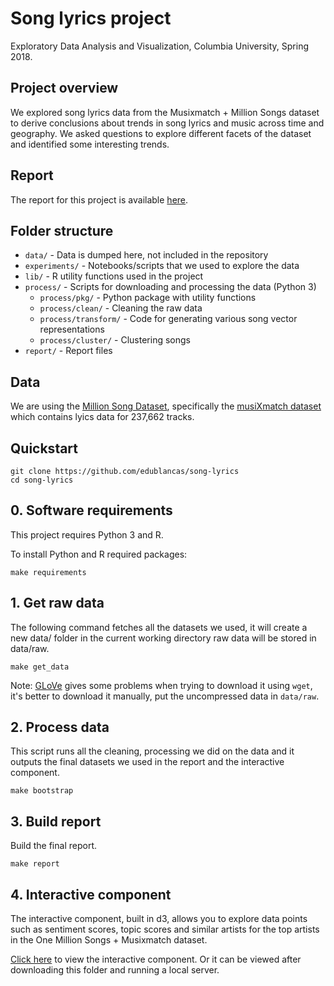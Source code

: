 # Song lyrics project

Exploratory Data Analysis and Visualization, Columbia University, Spring 2018.

## Project overview

We explored song lyrics data from the Musixmatch + Million Songs dataset to derive conclusions about trends in song lyrics and music across time and geography. We asked questions to explore different facets of the dataset and identified some interesting trends.


## Report

The report for this project is available [here](https://blancas.io/song-lyrics/).

## Folder structure

* `data/` - Data is dumped here, not included in the repository
* `experiments/` - Notebooks/scripts that we used to explore the data
* `lib/` - R utility functions used in the project
* `process/` - Scripts for downloading and processing the data (Python 3)
    - `process/pkg/` - Python package with utility functions
    - `process/clean/` - Cleaning the raw data
    - `process/transform/` - Code for generating various song vector representations
    - `process/cluster/` - Clustering songs
* `report/` - Report files

## Data

We are using the [Million Song Dataset](https://labrosa.ee.columbia.edu/millionsong/), specifically the [musiXmatch dataset](https://labrosa.ee.columbia.edu/millionsong/musixmatch) which contains lyics data for 237,662 tracks.

## Quickstart

```shell
git clone https://github.com/edublancas/song-lyrics
cd song-lyrics
```

## 0. Software requirements

This project requires Python 3 and R.

To install Python and R required packages:

```shell
make requirements
```

## 1. Get raw data

The following command fetches all the datasets we used, it will create a new data/ folder in the current working directory raw data will be stored in data/raw.


```shell
make get_data
```

Note: [GLoVe](https://nlp.stanford.edu/projects/glove/) gives some problems when trying to download it using `wget`, it's better to download it manually, put the uncompressed data in  `data/raw`.

## 2. Process data

This script runs all the cleaning, processing we did on the data and it outputs the final datasets we used in the report and the interactive component.

```shell
make bootstrap
```

## 3. Build report

Build the final report.

```shell
make report
```


## 4. Interactive component

The interactive component, built in d3, allows you to explore data points such as sentiment scores, topic scores and similar artists for the top artists in the One Million Songs + Musixmatch dataset.

[Click here](http://bl.ocks.org/valmikkpatel/raw/450a721204f0f3788133c045f700278f/) to view the interactive component. Or it can be viewed after downloading this folder and running a local server.
